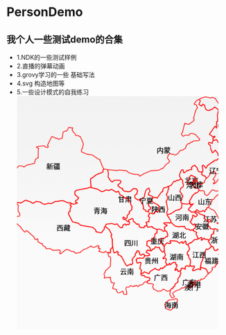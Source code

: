 # PersonDemo 

## 我个人一些测试demo的合集



* 1.NDK的一些测试样例
* 2.直播的弹幕动画
* 3.grovy学习的一些 基础写法
* 4.svg 构造地图等
* 5.一些设计模式的自我练习
 ![image](https://github.com/dust365/PersonDemo/blob/master/app/src/main/res/raw/map.gif)
